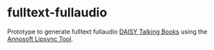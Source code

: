 # fulltext-fullaudio

Prototype to generate fulltext fullaudio [DAISY Talking Books][] using
the [Annosoft Lipsync Tool][].

[DAISY Talking Books]: http://www.daisy.org/daisypedia/daisy-digital-talking-book
[Annosoft Lipsync Tool]: http://www.annosoft.com/
